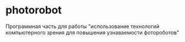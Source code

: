 # photorobot
Программная часть для работы "использование технологий компьютерного зрения для повышения узнаваемости фотороботов"
